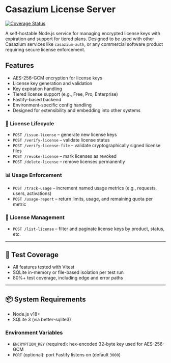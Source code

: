 # Casazium License Server

[![Coverage Status](https://coveralls.io/repos/github/casazium/license/badge.svg?branch=main)](https://coveralls.io/github/casazium/license?branch=main)

A self-hostable Node.js service for managing encrypted license keys with expiration and support for tiered plans. Designed to be used with other Casazium services like `casazium-auth`, or any commercial software product requiring secure license enforcement.

## Features

- AES-256-GCM encryption for license keys
- License key generation and validation
- Key expiration handling
- Tiered license support (e.g., Free, Pro, Enterprise)
- Fastify-based backend
- Environment-specific config handling
- Designed for extensibility and embedding into other systems

### 🔐 License Lifecycle

- `POST /issue-license` – generate new license keys
- `POST /verify-license` – validate license status
- `POST /verify-license-file` – validate cryptographically signed license files
- `POST /revoke-license` – mark licenses as revoked
- `POST /delete-license` – remove licenses permanently

### 📊 Usage Enforcement

- `POST /track-usage` – increment named usage metrics (e.g., requests, users, activations)
- `POST /usage-report` – return limits, usage, and remaining quota per metric

### 🔎 License Management

- `POST /list-license` – filter and paginate license keys by product, status, etc.

---

## 🧪 Test Coverage

- All features tested with Vitest
- SQLite in-memory or file-based isolation per test run
- 80%+ test coverage, including edge and error paths

---

## 📦 System Requirements

- Node.js v18+
- SQLite 3 (via better-sqlite3)

### Environment Variables

- `ENCRYPTION_KEY` (required): hex-encoded 32-byte key used for AES-256-GCM
- `PORT` (optional): port Fastify listens on (default `3000`)
